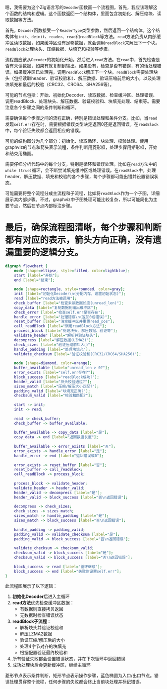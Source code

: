 嗯，我需要为这个Zig语言写的`Decoder`函数画一个流程图。首先，我应该理解这个函数的结构和逻辑。这个函数返回一个结构体，里面包含初始化、解压缩块、读取数据等方法。

首先，`Decoder`函数接受一个`ReaderType`类型参数，然后返回一个结构体。这个结构体有`init`、`deinit`、`reader`、`read`和`readBlock`等方法。`read`方法负责从内部缓冲区读取数据，如果缓冲区没有足够数据，就会调用`readBlock`来解压下一个块。`readBlock`处理块头、压缩数据、块填充和校验等步骤。

流程图应该从`Decoder`的初始化开始，然后进入`read`方法。在`read`中，首先检查是否有未读数据，如果有就复制到输出。如果没有，检查是否有错误，有的话处理错误。如果缓冲区已处理完，调用`readBlock`解压下一个块。`readBlock`需要处理块头（包括读取header、验证校验和）、解压数据、验证压缩前后的大小，以及处理块填充和最后的校验（CRC32、CRC64、SHA256等）。

可能的节点包括：开始、初始化Decoder、读取数据、检查缓冲区、处理错误、调用readBlock、处理块头、解压数据、验证校验和、块填充处理、结束等。需要注意各个步骤之间的条件判断和循环。

需要确保每个步骤之间的流程正确，特别是错误处理和条件分支。比如，当`read`发现`self.err`存在时，需要根据错误类型决定返回0还是返回错误。在`readBlock`中，每个验证失败都会返回相应的错误。

可能的结构图分为几个部分：初始化、读取循环、块处理、校验处理。使用graphviz的节点和箭头表示流程，条件判断用菱形框，处理步骤用矩形框，开始和结束用椭圆。

需要仔细分析代码中的每个分支，特别是循环和错误处理。比如在`read`方法中的`while (true)`循环，会不断尝试填充缓冲区或处理错误。在`readBlock`中，处理header、解压数据、填充和校验的各个步骤，每个步骤都可能出错并设置错误状态。

可能需要将整个流程分成主流程和子流程，比如将`readBlock`作为一个子图，详细展示其内部步骤。不过，graphviz中子图处理可能比较复杂，所以可能简化为主要节点，然后在节点内部标注步骤。

最后，确保流程图清晰，每个步骤和判断都有对应的表示，箭头方向正确，没有遗漏重要的逻辑分支。
================================================
```dot
digraph flowchart {
    node [shape=ellipse, style=filled, color=lightblue];
    start [label="开始"];
    end [label="结束"];
    
    node [shape=rectangle, style=rounded, color=gray];
    init [label="初始化Decoder\n(分配内存，设置初始状态)"];
    read [label="read方法被调用"];
    check_buffer [label="检查未读数据长度(unread_len)"];
    copy_data [label="复制数据到输出缓冲区"];
    check_error [label="检查self.err是否存在"];
    handle_error [label="处理错误\n(返回0或错误)"];
    reset_buffer [label="清空缓冲区并重置read_pos"];
    call_readBlock [label="调用readBlock方法"];
    process_block [label="处理块头、解压数据、验证等"];
    validate_header [label="解析并验证块头"];
    decompress [label="解压数据(LZMA2)"];
    check_sizes [label="验证压缩前后大小"];
    handle_padding [label="处理块填充"];
    validate_checksum [label="验证校验和(CRC32/CRC64/SHA256)"];
    
    node [shape=diamond, color=orange];
    buffer_available [label="unread_len > 0?"];
    error_exists [label="self.err存在?"];
    block_success [label="readBlock成功?"];
    header_valid [label="块头校验通过?"];
    sizes_match [label="压缩/解压大小匹配?"];
    padding_valid [label="块填充正确?"];
    checksum_valid [label="校验和匹配?"];
    
    start -> init;
    init -> read;
    
    read -> check_buffer;
    check_buffer -> buffer_available;
    
    buffer_available -> copy_data [label="是"];
    copy_data -> end [label="返回数据长度"];
    
    buffer_available -> error_exists [label="否"];
    error_exists -> handle_error [label="是"];
    handle_error -> end [label="返回错误或0"];
    
    error_exists -> reset_buffer [label="否"];
    reset_buffer -> call_readBlock;
    call_readBlock -> process_block;
    
    process_block -> validate_header;
    validate_header -> header_valid;
    header_valid -> decompress [label="是"];
    header_valid -> block_success [label="否\n返回错误"];
    
    decompress -> check_sizes;
    check_sizes -> sizes_match;
    sizes_match -> handle_padding [label="是"];
    sizes_match -> block_success [label="否\n返回错误"];
    
    handle_padding -> padding_valid;
    padding_valid -> validate_checksum [label="是"];
    padding_valid -> block_success [label="否\n返回错误"];
    
    validate_checksum -> checksum_valid;
    checksum_valid -> block_success [label="是"];
    checksum_valid -> block_success [label="否\n返回错误"];
    
    block_success -> read [label="循环继续"];
    block_success -> end [label="失败则设置self.err"];
}
``` 

此流程图展示了以下逻辑：

1. **初始化Decoder**后进入主循环
2. **read方法**优先检查缓冲区数据：
   - 有数据则直接拷贝返回
   - 无数据时检查错误状态
3. **readBlock子流程**：
   - 解析块头并验证校验和
   - 解压LZMA2数据
   - 验证压缩/解压后的大小
   - 处理4字节对齐的块填充
   - 根据配置验证最终校验和
4. 所有验证失败都会设置错误状态，并在下次循环中返回错误
5. 成功处理块后会更新缓冲区，继续主循环

菱形节点表示条件判断，矩形节点表示操作步骤，蓝色椭圆为入口/出口节点。错误处理贯穿整个流程，任何步骤的失败都会终止当前块处理并标记错误。